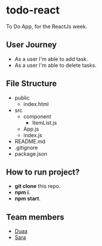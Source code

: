 # todo-react
To Do App, for the ReactJs week.

## User Journey
 - As a user I'm able to add task.
 - As a user I'm able to delete tasks.

## File Structure
 - public
   - index.html
 - src
   - component
     - ItemList.js
   - App.js
   - index.js
 - README.md
 - .gitignore
 - package.json
 
 ## How to run project?
   - **git clone** this repo.
   - **npm i**.
   - **npm start**.
   
 ## Team members
   - [Duaa](https://github.com/DuaaH)
   - [Sara](https://github.com/sara219)
